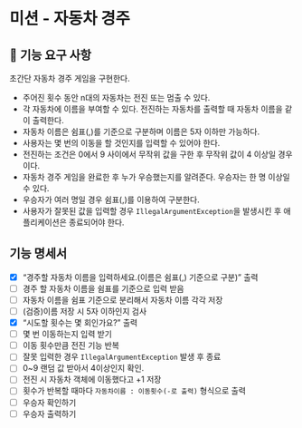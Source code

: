 # 미션 - 자동차 경주


## 🚀 기능 요구 사항

초간단 자동차 경주 게임을 구현한다.

- 주어진 횟수 동안 n대의 자동차는 전진 또는 멈출 수 있다.
- 각 자동차에 이름을 부여할 수 있다. 전진하는 자동차를 출력할 때 자동차 이름을 같이 출력한다.
- 자동차 이름은 쉼표(,)를 기준으로 구분하며 이름은 5자 이하만 가능하다.
- 사용자는 몇 번의 이동을 할 것인지를 입력할 수 있어야 한다.
- 전진하는 조건은 0에서 9 사이에서 무작위 값을 구한 후 무작위 값이 4 이상일 경우이다.
- 자동차 경주 게임을 완료한 후 누가 우승했는지를 알려준다. 우승자는 한 명 이상일 수 있다.
- 우승자가 여러 명일 경우 쉼표(,)를 이용하여 구분한다.
- 사용자가 잘못된 값을 입력할 경우 `IllegalArgumentException`을 발생시킨 후 애플리케이션은 종료되어야 한다.

## 기능 명세서
- [x]  “경주할 자동차 이름을 입력하세요.(이름은 쉼표(,) 기준으로 구분)” 출력
- [ ]  경주 할 자동차 이름을 쉼표를 기준으로 입력 받음
- [ ]  자동차 이름을 쉼표 기준으로 분리해서 자동차 이름 각각 저장
- [ ]  (검증)이름 저장 시 5자 이하인지 검사
- [x]  “시도할 횟수는 몇 회인가요?” 출력
- [ ]  몇 번 이동하는지 입력 받기
- [ ]  이동 횟수만큼 전진 기능 반복
- [ ]  잘못 입력한 경우 `IllegalArgumentException` 발생 후 종료
- [ ]  0~9 랜덤 값 받아서 4이상인지 확인.
- [ ]  전진 시 자동차 객체에 이동했다고 +1 저장
- [ ]  횟수가 반복할 때마다 `자동차이름 : 이동횟수(-로 출력)` 형식으로 출력
- [ ]  우승자 확인하기
- [ ]  우승자 출력하기
